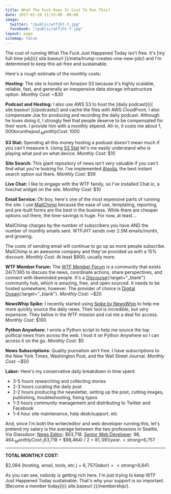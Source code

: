 ```yaml
---
title: What The Fuck Does It Cost To Run This?
date: 2017-01-20 21:53:00 -08:00
image:
  twitter: "/public/wtfjht-t.jpg"
  facebook: "/public/wtfjht-f.jpg"
layout: page
sitemap: false
---
```


The cost of running What The Fuck Just Happened Today isn't free. It's [my full-time job]({{ site.baseurl }}/meta/trump-creates-one-new-job/) and I'm determined to keep this ad-free and sustainable. 

Here's a rough estimate of the monthly costs:

**Hosting:**
The site is hosted on Amazon S3 because it's highly scalable, reliable, fast, and generally an inexpensive data storage infrastructure option. _Monthly Cost:_ ~$30

**Podcast and Hosting:**
I also use AWS S3 to host the [daily podcast]({{ site.baseurl }}/podcasts/) and cache the files with AWS CloudFront. I also compensate Joe for producing and recording the daily podcast. Although he loves doing it, I strongly feel that people deserve to be compensated for their work. I provide him with a monthly stipend. All-in, it costs me about $1,000 to run the pod. _Monthly Cost:_ ~$1000

**S3 Stat:**
Spending all this money hosting a podcast doesn't mean much if you can't measure it. Using [S3 Stat](https://www.s3stat.com) let's me easily understand who is playing what pod on what device. _Monthly Cost:_ $10

**Site Search:**
This giant repository of news isn't very valuable if you can't find what you're looking for. I've implemented <a href="https://www.algolia.com/" target="_blank">Algolia</a>, the best instant search option out there. _Monthly Cost:_ $59

**Live Chat:**
I like to engage with the WTF family, so I've installed Chat.io, a livechat widget on the site. _Monthly Cost:_ $10

**Email Service:**
Oh boy, here's one of the most expensive parts of running the site. I use <a href="https://mailchimp.com/" target="_blank">MailChimp</a> because the ease of use, templating, reporting, and pre-built forms are the best in the business. While there are cheaper options out there, the time-savings is huge. For now, at least...

MailChimp charges by the number of subscribers you have AND the number of monthly emails sent. WTFJHT sends over 2.5M emails/month, and growing.

The costs of sending email will continue to go up as more people subscribe. MailChimp is an awesome company and they've provided us with a 15% discount. _Monthly Cost:_ At least $800; usually more.

**WTF Member Forum:**
The [WTF Member Forum](https://talk.whatthefuckjusthappenedtoday.com/) is a community that exists 24/7/365 to discuss the news, coordinate actions, share perspectives, and connect with likeminded people. It's a [Discourse](http://www.discourse.org/){:target="_blank"} community hub, which is amazing, free, and open sourced. It needs to be hosted somewhere, however. The provider of choice is [Digital Ocean](https://www.digitalocean.com){:target="_blank"}. _Monthly Cost:_ ~$20

**NewsWhip Spike:**
I recently started using [Spike by NewsWhip](https://www.newswhip.com/newswhip-spike/) to help me more quickly source the daily news. Their tool is incredible, but very expensive. They belive in the WTF mission and cut me a deal for access. _Monthly Cost:_ $100

**Python Anywhere:**
I wrote a Python script to help me source the top political news from across the web. I host it on Python Anywhere so I can access it on the go. _Monthly Cost:_ $5

**News Subscriptions:**
Quality journalism ain't free. I have subscriptions to the New York Times, Washington Post, and the Wall Street Journal. _Monthly Cost:_ ~$50

**Labor:**
Here's my conservative daily breakdown in time spent:

* 3-5 hours researching and collecting stories
* 2-3 hours curating the daily post
* 2-2 hours producing the newsletter, setting up the post, cutting images, publishing, troubleshooting, fixing typos
* 1-3 hours community management and distributing to Twitter and Facebook
* 1-4 hour site maintenance, help desk/support, etc

And, since I'm both the writer/editor and web developer running this, let's pretend my salary is the average between the two professions in Seattle. Via Glassdoor: [News Editor](https://www.glassdoor.com/Salaries/seattle-news-editor-salary-SRCH_IL.0,7_IM781_KO8,19.htm): $63,718. [Senior Web Developer](https://www.glassdoor.com/Salaries/seattle-senior-web-developer-salary-SRCH_IL.0,7_IM781_KO8,28.htm): $98,464. _Monthly Cost:_ ($63,718 + $98,464) / 2 = $81,091/year. <strong>$6,757</strong>

---

**TOTAL MONTHLY COST:**

$2,084 (hosting, email, tools, etc.) + $6,757 (labor) = <strong>$8,841</strong>.

As you can see, nobody is getting rich here. I'm just trying to keep WTF Just Happened Today sustainable. That's why your support is so important. [Become a member today]({{ site.baseurl }}/membership/).